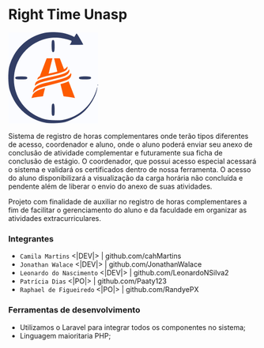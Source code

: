 # Right Time Unasp
![Logo](/imagesReadme/Logo.png "Right Time Logo")

Sistema de registro de horas complementares onde terão tipos diferentes de acesso, coordenador e aluno, onde o aluno poderá enviar seu anexo de conclusão de atividade complementar e futuramente sua ficha de conclusão de estágio. O coordenador, que possui acesso especial acessará o sistema e validará os certificados dentro de nossa ferramenta. O acesso do aluno disponibilizará a visualização da carga horária não concluída e pendente além de liberar o envio do anexo de suas atividades.

Projeto com finalidade de auxiliar no registro de horas complementares a fim de facilitar o gerenciamento do aluno e da faculdade em organizar as atividades extracurriculares.

### Integrantes
* `Camila Martins` <|DEV|> | github.com/cahMartins
* `Jonathan Walace` <|DEV|> | github.com/JonathanWalace   
* `Leonardo do Nascimento` <|DEV|> | github.com/LeonardoNSilva2   
* `Patrícia Dias` <|PO|> | github.com/Paaty123   
* `Raphael de Figueiredo` <|PO|> | github.com/RandyePX  

### Ferramentas de desenvolvimento
* Utilizamos o Laravel para integrar todos os componentes no sistema;
* Linguagem maioritaria PHP; 
